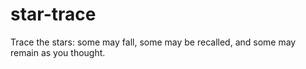 # star-trace
Trace the stars: some may fall, some may be recalled, and some may remain as you thought.
